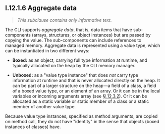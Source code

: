 ## I.12.1.6 Aggregate data

> _This subclause contains only informative text._

The CLI supports _aggregate data_, that is, data items that have sub-components (arrays, structures, or object instances) but are passed by copying the value. The sub-components can include references to managed memory. Aggregate data is represented using a value type, which can be instantiated in two different ways:

 * **Boxed:** as an object, carrying full type information at runtime, and typically allocated on the heap by the CLI memory manager.

 * **Unboxed:** as a "value type instance" that does *not* carry type information at runtime and that is never allocated directly on the heap. It can be part of a larger structure on the heap&mdash;a field of a class, a field of a boxed value type, or an element of an array. Or it can be in the local variables or incoming arguments array (see §[I.12.3.2](i.12.3.2-method-state.md)). Or it can be allocated as a static variable or static member of a class or a static member of another value type.

Because value type instances, specified as method arguments, are copied on method call, they do not have "identity" in the sense that objects (boxed instances of classes) have.
